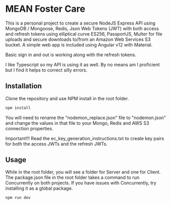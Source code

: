 # MEAN Foster Care

This is a personal project to create a secure NodeJS Express API using MongoDB / Mongoose, Redis, Json Web Tokens (JWT) with both access and refresh tokens using elliptical curve ES256, PassportJS, Multer for file uploads and secure downloads to/from an Amazon Web Services S3 bucket. A simple web app is included using Angular v12 with Material.

Basic sign in and out is working along with the refresh tokens.

I like Typescript so my API is using it as well. By no means am I proficient but I find it helps to correct silly errors.

## Installation

Clone the repository and use NPM install in the root folder.

```bash
npm install
```

You will need to rename the "nodemon_replace.json" file to "nodemon.json" and change the values in that file to your Mongo, Redis and AWS S3 connection properties.

Important!!! Read the ec_key_generation_instructions.txt to create key pairs for both the access JWTs and the refresh JWTs.

## Usage

While in the root folder, you will see a folder for Server and one for Client. The package.json file in the root folder takes a command to run Concurrently on both projects. If you have issues with Concurrently, try installing it as a global package.

```bash
npm run dev
```
